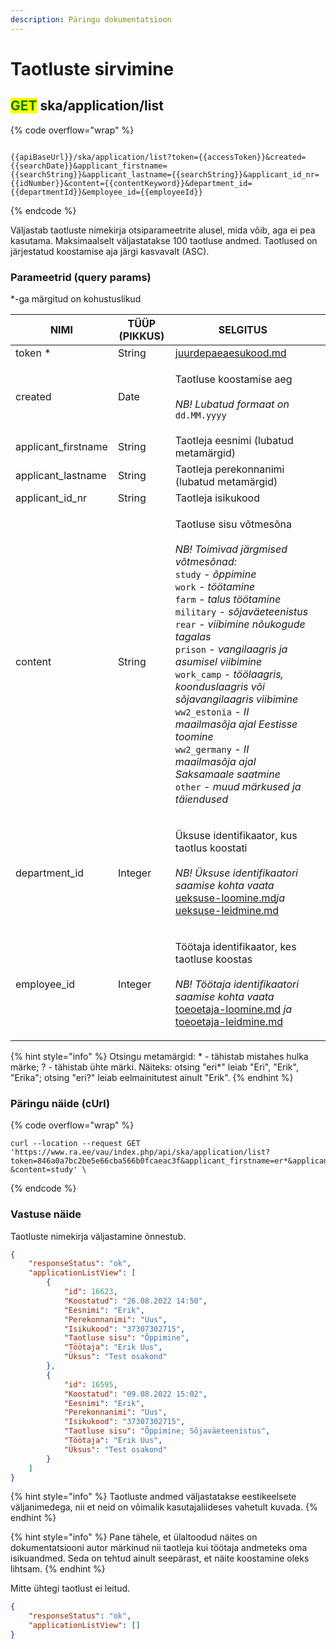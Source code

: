 ```yaml
---
description: Päringu dokumentatsioon
---
```


# Taotluste sirvimine

## <mark style="color:green;">GET</mark> ska/application/list

{% code overflow="wrap" %}
```

{{apiBaseUrl}}/ska/application/list?token={{accessToken}}&created={{searchDate}}&applicant_firstname={{searchString}}&applicant_lastname={{searchString}}&applicant_id_nr={{idNumber}}&content={{contentKeyword}}&department_id={{departmentId}}&employee_id={{employeeId}}
```
{% endcode %}

Väljastab taotluste nimekirja otsiparameetrite alusel, mida võib, aga ei pea kasutama. Maksimaalselt väljastatakse 100 taotluse andmed. Taotlused on järjestatud koostamise aja järgi kasvavalt (ASC).

### Parameetrid (query params)

\*-ga märgitud on kohustuslikud

| NIMI                 | TÜÜP (PIKKUS) | SELGITUS                                                                                                                                                                                                                                                                                                                                                                                                                                                                                                                                                                                                                                                                                                                                                                                                                     |   |
| -------------------- | ------------- | ---------------------------------------------------------------------------------------------------------------------------------------------------------------------------------------------------------------------------------------------------------------------------------------------------------------------------------------------------------------------------------------------------------------------------------------------------------------------------------------------------------------------------------------------------------------------------------------------------------------------------------------------------------------------------------------------------------------------------------------------------------------------------------------------------------------------------- | - |
| token \*             | String        | [juurdepaeaesukood.md](../../juurdepaeaesukood.md "mention")                                                                                                                                                                                                                                                                                                                                                                                                                                                                                                                                                                                                                                                                                                                                                                 |   |
| created              | Date          | <p>Taotluse koostamise aeg<br><br><em>NB! Lubatud formaat on</em> <code>dd.MM.yyyy</code></p>                                                                                                                                                                                                                                                                                                                                                                                                                                                                                                                                                                                                                                                                                                                                |   |
| applicant\_firstname | String        | Taotleja eesnimi (lubatud metamärgid)                                                                                                                                                                                                                                                                                                                                                                                                                                                                                                                                                                                                                                                                                                                                                                                        |   |
| applicant\_lastname  | String        | Taotleja perekonnanimi (lubatud metamärgid)                                                                                                                                                                                                                                                                                                                                                                                                                                                                                                                                                                                                                                                                                                                                                                                  |   |
| applicant\_id\_nr    | String        | Taotleja isikukood                                                                                                                                                                                                                                                                                                                                                                                                                                                                                                                                                                                                                                                                                                                                                                                                           |   |
| content              | String        | <p>Taotluse sisu võtmesõna<br><br><em>NB! Toimivad järgmised võtmesõnad:</em><br><em></em><code>study</code> <em>- õppimine</em><br><em></em><code>work</code> <em>- töötamine</em><br><em></em><code>farm</code> <em>- talus töötamine</em><br><em></em><code>military</code> <em>- sõjaväeteenistus</em><br><em></em><code>rear</code> <em>- viibimine nõukogude tagalas</em><br><em></em><code>prison</code> <em>- vangilaagris ja asumisel viibimine</em><br><em></em><code>work_camp</code> <em>- töölaagris, koonduslaagris või sõjavangilaagris viibimine</em><br><em></em><code>ww2_estonia</code> <em>- II maailmasõja ajal Eestisse toomine</em><br><em></em><code>ww2_germany</code> <em>- II maailmasõja ajal Saksamaale saatmine</em><br><em></em><code>other</code> <em>- muud märkused ja täiendused</em></p> |   |
| department\_id       | Integer       | <p>Üksuse identifikaator, kus taotlus koostati<br><br><em>NB! Üksuse identifikaatori saamise kohta vaata</em> <a data-mention href="../ueksus/ueksuse-loomine.md">ueksuse-loomine.md</a><em>ja</em> <a data-mention href="../ueksus/ueksuse-leidmine.md">ueksuse-leidmine.md</a><em></em></p>                                                                                                                                                                                                                                                                                                                                                                                                                                                                                                                                |   |
| employee\_id         | Integer       | <p>Töötaja identifikaator, kes taotluse koostas<br><br><em>NB! Töötaja identifikaatori saamise kohta vaata</em> <a data-mention href="../toeoetaja/toeoetaja-loomine.md">toeoetaja-loomine.md</a> <em>ja</em> <a data-mention href="../toeoetaja/toeoetaja-leidmine.md">toeoetaja-leidmine.md</a></p>                                                                                                                                                                                                                                                                                                                                                                                                                                                                                                                        |   |

{% hint style="info" %}
Otsingu metamärgid: \* - tähistab mistahes hulka märke; ? - tähistab ühte märki. Näiteks: otsing "eri\*" leiab "Eri", "Erik", "Erika"; otsing "eri?" leiab eelmainitutest ainult "Erik".
{% endhint %}

### Päringu näide (cUrl)

{% code overflow="wrap" %}
```shell
curl --location --request GET 'https://www.ra.ee/vau/index.php/api/ska/application/list?token=846a0a7bc2be5e66cba566b0fcaeac3f&applicant_firstname=er*&applicant_lastname=uu?&content=study' \
```
{% endcode %}

### Vastuse näide

Taotluste nimekirja väljastamine õnnestub.

```json
{
    "responseStatus": "ok",
    "applicationListView": [
        {
            "id": 16623,
            "Koostatud": "26.08.2022 14:50",
            "Eesnimi": "Erik",
            "Perekonnanimi": "Uus",
            "Isikukood": "37307302715",
            "Taotluse sisu": "Õppimine",
            "Töötaja": "Erik Uus",
            "Üksus": "Test osakond"
        },
        {
            "id": 16595,
            "Koostatud": "09.08.2022 15:02",
            "Eesnimi": "Erik",
            "Perekonnanimi": "Uus",
            "Isikukood": "37307302715",
            "Taotluse sisu": "Õppimine; Sõjaväeteenistus",
            "Töötaja": "Erik Uus",
            "Üksus": "Test osakond"
        }
    ]
}
```

{% hint style="info" %}
Taotluste andmed väljastatakse eestikeelsete väljanimedega, nii et neid on võimalik kasutajaliideses vahetult kuvada.
{% endhint %}

{% hint style="info" %}
Pane tähele, et ülaltoodud näites on dokumentatsiooni autor märkinud nii taotleja kui töötaja andmeteks oma isikuandmed. Seda on tehtud ainult seepärast, et näite koostamine oleks lihtsam.
{% endhint %}

Mitte ühtegi taotlust ei leitud.

```json
{
    "responseStatus": "ok",
    "applicationListView": []
}
```

